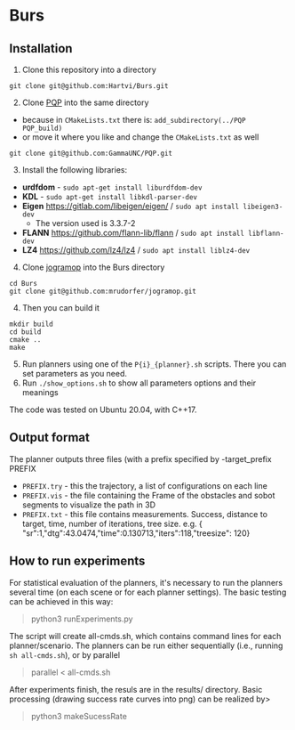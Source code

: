 # Burs

## Installation

1. Clone this repository into a directory
```
git clone git@github.com:Hartvi/Burs.git
```
2. Clone [PQP](https://github.com/GammaUNC/PQP) into the same directory
  - because in `CMakeLists.txt` there is: `add_subdirectory(../PQP PQP_build)` 
  - or move it where you like and change the `CMakeLists.txt` as well
```
git clone git@github.com:GammaUNC/PQP.git
```
3. Install the following libraries:
- **urdfdom** - `sudo apt-get install liburdfdom-dev`
- **KDL** - `sudo apt-get install libkdl-parser-dev`
- **Eigen** https://gitlab.com/libeigen/eigen/ / `sudo apt install libeigen3-dev`
  - The version used is 3.3.7-2
- **FLANN** https://github.com/flann-lib/flann / `sudo apt install libflann-dev`
- **LZ4** https://github.com/lz4/lz4 / `sudo apt install liblz4-dev`
4. Clone [jogramop](https://github.com/mrudorfer/jogramop) into the Burs directory
```
cd Burs
git clone git@github.com:mrudorfer/jogramop.git
```
4. Then you can build it
```
mkdir build
cd build
cmake ..
make
```
5. Run planners using one of the `P{i}_{planner}.sh` scripts. There you can set parameters as you need.
6. Run `./show_options.sh` to show all parameters options and their meanings

The code was tested on Ubuntu 20.04, with C++17.

## Output format
The planner outputs three files (with a prefix specified by -target_prefix PREFIX
- `PREFIX.try` - this the trajectory, a list of configurations on each line
- `PREFIX.vis` - the file containing the Frame of the obstacles and sobot segments to visualize the path in 3D
- `PREFIX.txt` - this file contains measurements. Success, distance to target, time, number of iterations, tree size. e.g. { "sr":1,"dtg":43.0474,"time":0.130713,"iters":118,"treesize": 120}

## How to run experiments

For statistical evaluation of the planners, it's necessary to run the planners several time (on each scene or for each planner settings).
The basic testing can be achieved in this way:

> python3 runExperiments.py  

The script will create all-cmds.sh, which contains command lines for each planner/scenario. 
The planners can be run either sequentially (i.e., running `sh all-cmds.sh`), or by parallel

> parallel < all-cmds.sh

After experiments finish, the resuls are in the results/ directory.
Basic processing (drawing success rate curves into png) can be realized by>

> python3 makeSucessRate



